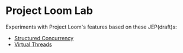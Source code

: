 # Project Loom Lab

Experiments with Project Loom's features based on these JEP(draft)s:

* [Structured Concurrency](https://openjdk.java.net/jeps/8277129)
* [Virtual Threads](https://openjdk.java.net/jeps/8277131)

